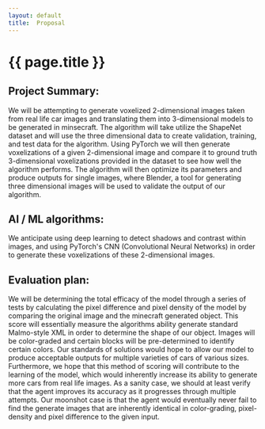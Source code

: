 ```yaml
---
layout: default
title:  Proposal
---
```


# {{ page.title }}

## Project Summary:
We will be attempting to generate voxelized 2-dimensional images taken from real life car images and translating them into 3-dimensional models to be generated in minsecraft. The algorithm will take utilize the ShapeNet dataset and will use the three dimensional data to create validation, training, and test data for the algorithm. Using PyTorch we will then generate voxelizations of a given 2-dimensional image and compare it to ground truth 3-dimensional voxelizations provided in the dataset to see how well the algorithm performs. The algorithm will then optimize its parameters and produce outputs for single images, where Blender, a tool for generating three dimensional images will be used to validate the output of our algorithm.

## AI / ML algorithms:
We anticipate using deep learning to detect shadows and contrast within images, and using PyTorch's CNN (Convolutional Neural Networks) in order to generate these voxelizations of these 2-dimensional images. 

## Evaluation plan:
We will be determining the total efficacy of the model through a series of tests by calculating the pixel difference and pixel density of the model by comparing the original image and the minecraft generated object. This score will essentially measure the algorithms ability generate standard Malmo-style XML in order to determine the shape of our object. Images will be color-graded and certain blocks will be pre-determined to identify certain colors. Our standards of solutions would hope to allow our model to produce acceptable outputs for multiple varieties of cars of various sizes. Furthermore, we hope that this method of scoring will contribute to the learning of the model, which would inherently increase its ability to generate more cars from real life images. As a sanity case, we should at least verify that the agent improves its accuracy as it progresses through multiple attempts. Our moonshot case is that the agent would eventually never fail to find the generate images that are inherently identical in color-grading, pixel-density and pixel difference to the given input.